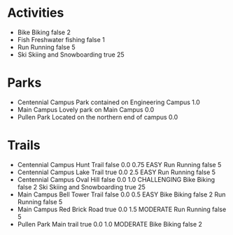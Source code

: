 # Activities

*	Bike	Biking	false	2
*	Fish	Freshwater fishing	false	1
*	Run	Running	false	5
*	Ski	Skiing and Snowboarding	true	25

# Parks

*	Centennial Campus	Park contained on Engineering Campus	1.0
*	Main Campus	Lovely park on Main Campus	0.0
*	Pullen Park	Located on the northern end of campus	0.0

# Trails

*	Centennial Campus	Hunt Trail	false	0.0	0.75	EASY	Run	Running	false	5
*	Centennial Campus	Lake Trail	true	0.0	2.5	EASY	Run	Running	false	5
*	Centennial Campus	Oval Hill	false	0.0	1.0	CHALLENGING	Bike	Biking	false	2	Ski	Skiing and Snowboarding	true	25
*	Main Campus	Bell Tower Trail	false	0.0	0.5	EASY	Bike	Biking	false	2	Run	Running	false	5
*	Main Campus	Red Brick Road	true	0.0	1.5	MODERATE	Run	Running	false	5
*	Pullen Park	Main trail	true	0.0	1.0	MODERATE	Bike	Biking	false	2
